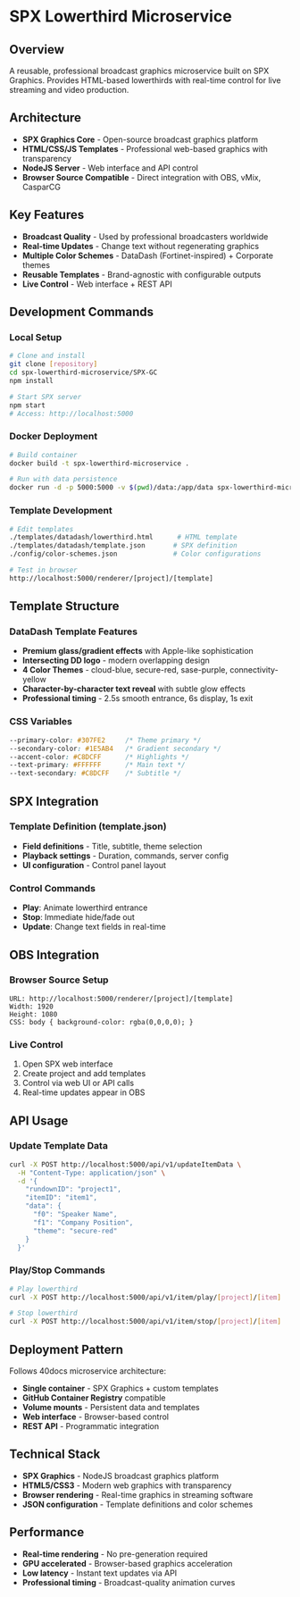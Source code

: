 # SPX Lowerthird Microservice

## Overview
A reusable, professional broadcast graphics microservice built on SPX Graphics. Provides HTML-based lowerthirds with real-time control for live streaming and video production.

## Architecture  
- **SPX Graphics Core** - Open-source broadcast graphics platform
- **HTML/CSS/JS Templates** - Professional web-based graphics with transparency
- **NodeJS Server** - Web interface and API control
- **Browser Source Compatible** - Direct integration with OBS, vMix, CasparCG

## Key Features
- **Broadcast Quality** - Used by professional broadcasters worldwide
- **Real-time Updates** - Change text without regenerating graphics
- **Multiple Color Schemes** - DataDash (Fortinet-inspired) + Corporate themes
- **Reusable Templates** - Brand-agnostic with configurable outputs
- **Live Control** - Web interface + REST API

## Development Commands

### Local Setup
```bash
# Clone and install
git clone [repository]
cd spx-lowerthird-microservice/SPX-GC
npm install

# Start SPX server
npm start
# Access: http://localhost:5000
```

### Docker Deployment
```bash
# Build container
docker build -t spx-lowerthird-microservice .

# Run with data persistence
docker run -d -p 5000:5000 -v $(pwd)/data:/app/data spx-lowerthird-microservice
```

### Template Development
```bash
# Edit templates
./templates/datadash/lowerthird.html      # HTML template
./templates/datadash/template.json       # SPX definition
./config/color-schemes.json              # Color configurations

# Test in browser
http://localhost:5000/renderer/[project]/[template]
```

## Template Structure

### DataDash Template Features
- **Premium glass/gradient effects** with Apple-like sophistication
- **Intersecting DD logo** - modern overlapping design  
- **4 Color Themes** - cloud-blue, secure-red, sase-purple, connectivity-yellow
- **Character-by-character text reveal** with subtle glow effects
- **Professional timing** - 2.5s smooth entrance, 6s display, 1s exit

### CSS Variables
```css
--primary-color: #307FE2     /* Theme primary */
--secondary-color: #1E5AB4   /* Gradient secondary */  
--accent-color: #C8DCFF      /* Highlights */
--text-primary: #FFFFFF      /* Main text */
--text-secondary: #C8DCFF    /* Subtitle */
```

## SPX Integration

### Template Definition (template.json)
- **Field definitions** - Title, subtitle, theme selection
- **Playback settings** - Duration, commands, server config
- **UI configuration** - Control panel layout

### Control Commands
- **Play**: Animate lowerthird entrance
- **Stop**: Immediate hide/fade out
- **Update**: Change text fields in real-time

## OBS Integration

### Browser Source Setup
```
URL: http://localhost:5000/renderer/[project]/[template] 
Width: 1920
Height: 1080
CSS: body { background-color: rgba(0,0,0,0); }
```

### Live Control
1. Open SPX web interface
2. Create project and add templates
3. Control via web UI or API calls
4. Real-time updates appear in OBS

## API Usage

### Update Template Data
```bash
curl -X POST http://localhost:5000/api/v1/updateItemData \
  -H "Content-Type: application/json" \
  -d '{
    "rundownID": "project1",
    "itemID": "item1", 
    "data": {
      "f0": "Speaker Name",
      "f1": "Company Position",
      "theme": "secure-red"
    }
  }'
```

### Play/Stop Commands
```bash
# Play lowerthird
curl -X POST http://localhost:5000/api/v1/item/play/[project]/[item]

# Stop lowerthird  
curl -X POST http://localhost:5000/api/v1/item/stop/[project]/[item]
```

## Deployment Pattern

Follows 40docs microservice architecture:
- **Single container** - SPX Graphics + custom templates
- **GitHub Container Registry** compatible
- **Volume mounts** - Persistent data and templates
- **Web interface** - Browser-based control
- **REST API** - Programmatic integration

## Technical Stack
- **SPX Graphics** - NodeJS broadcast graphics platform
- **HTML5/CSS3** - Modern web graphics with transparency
- **Browser rendering** - Real-time graphics in streaming software  
- **JSON configuration** - Template definitions and color schemes

## Performance
- **Real-time rendering** - No pre-generation required
- **GPU accelerated** - Browser-based graphics acceleration
- **Low latency** - Instant text updates via API
- **Professional timing** - Broadcast-quality animation curves
